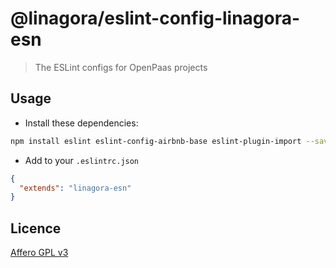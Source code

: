 # @linagora/eslint-config-linagora-esn

> The ESLint configs for OpenPaas projects

## Usage

- Install these dependencies:

```sh
npm install eslint eslint-config-airbnb-base eslint-plugin-import --save-dev
```

- Add to your `.eslintrc.json`

```JSON
{
  "extends": "linagora-esn"
}

```

## Licence

[Affero GPL v3](http://www.gnu.org/licenses/agpl-3.0.html)
